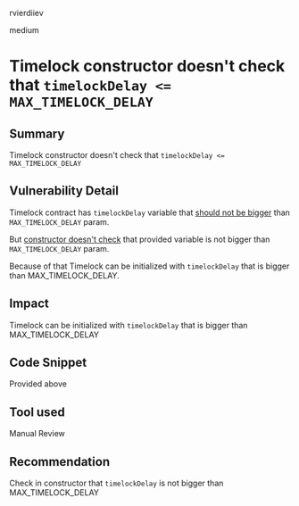 rvierdiiev

medium

# Timelock constructor doesn't check that `timelockDelay <= MAX_TIMELOCK_DELAY`

## Summary
Timelock constructor doesn't check that `timelockDelay <= MAX_TIMELOCK_DELAY`
## Vulnerability Detail
Timelock contract has `timelockDelay` variable that [should not be bigger](https://github.com/sherlock-audit/2023-02-gmx/blob/main/gmx-synthetics/contracts/config/Timelock.sol#L61-L63) than `MAX_TIMELOCK_DELAY` param.

But [constructor doesn't check](https://github.com/sherlock-audit/2023-02-gmx/blob/main/gmx-synthetics/contracts/config/Timelock.sol#L44) that provided variable is not bigger than `MAX_TIMELOCK_DELAY` param.

Because of that Timelock can be initialized with `timelockDelay` that is bigger than MAX_TIMELOCK_DELAY.
## Impact
Timelock can be initialized with `timelockDelay` that is bigger than MAX_TIMELOCK_DELAY
## Code Snippet
Provided above
## Tool used

Manual Review

## Recommendation
Check in constructor that `timelockDelay` is not bigger than MAX_TIMELOCK_DELAY